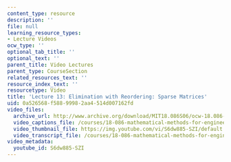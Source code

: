 ```yaml
---
content_type: resource
description: ''
file: null
learning_resource_types:
- Lecture Videos
ocw_type: ''
optional_tab_title: ''
optional_text: ''
parent_title: Video Lectures
parent_type: CourseSection
related_resources_text: ''
resource_index_text: ''
resourcetype: Video
title: 'Lecture 13: Elimination with Reordering: Sparse Matrices'
uid: 0a526568-f588-9998-2aa4-514d007162fd
video_files:
  archive_url: http://www.archive.org/download/MIT18.086S06/ocw-18.086-08mar2006-220k.mp4
  video_captions_file: /courses/18-086-mathematical-methods-for-engineers-ii-spring-2006/92aebfac8b6e597faa560de9bbe74fb0_S6dw885-SZI.vtt
  video_thumbnail_file: https://img.youtube.com/vi/S6dw885-SZI/default.jpg
  video_transcript_file: /courses/18-086-mathematical-methods-for-engineers-ii-spring-2006/69bd7ff56dc6e958d9b22acefb4e43b9_S6dw885-SZI.pdf
video_metadata:
  youtube_id: S6dw885-SZI
---
```

